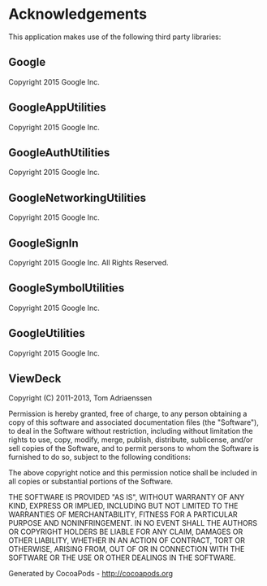 # Acknowledgements
This application makes use of the following third party libraries:

## Google

Copyright 2015 Google Inc.

## GoogleAppUtilities

Copyright 2015 Google Inc.

## GoogleAuthUtilities

Copyright 2015 Google Inc.

## GoogleNetworkingUtilities

Copyright 2015 Google Inc.

## GoogleSignIn

Copyright 2015 Google Inc. All Rights Reserved.

## GoogleSymbolUtilities

Copyright 2015 Google Inc.

## GoogleUtilities

Copyright 2015 Google Inc.

## ViewDeck

Copyright (C) 2011-2013, Tom Adriaenssen

Permission is hereby granted, free of charge, to any person obtaining a copy of this software and associated documentation files (the "Software"), to deal in the Software without restriction, including without limitation the rights to use, copy, modify, merge, publish, distribute, sublicense, and/or sell copies of the Software, and to permit persons to whom the Software is furnished to do so, subject to the following conditions:

The above copyright notice and this permission notice shall be included in all copies or substantial portions of the Software.

THE SOFTWARE IS PROVIDED "AS IS", WITHOUT WARRANTY OF ANY KIND, EXPRESS OR IMPLIED, INCLUDING BUT NOT LIMITED TO THE WARRANTIES OF MERCHANTABILITY, FITNESS FOR A PARTICULAR PURPOSE AND NONINFRINGEMENT. IN NO EVENT SHALL THE AUTHORS OR COPYRIGHT HOLDERS BE LIABLE FOR ANY CLAIM, DAMAGES OR OTHER LIABILITY, WHETHER IN AN ACTION OF CONTRACT, TORT OR OTHERWISE, ARISING FROM, OUT OF OR IN CONNECTION WITH THE SOFTWARE OR THE USE OR OTHER DEALINGS IN THE SOFTWARE.

Generated by CocoaPods - http://cocoapods.org
